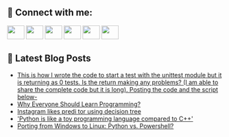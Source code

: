 ## 🔎 Connect with me:
[<img height="32" width="40" src="https://cdn.jsdelivr.net/npm/simple-icons@v5/icons/telegram.svg" />](https://t.me/bullbesh)
[<img height="32" width="40" src="https://cdn.jsdelivr.net/npm/simple-icons@v5/icons/vk.svg" />](https://vk.com/bullbesh)
[<img height="32" width="40" src="https://cdn.jsdelivr.net/npm/simple-icons@v5/icons/twitter.svg" />](https://twitter.com/bullbesh1)
[<img height="32" width="40" src="https://cdn.jsdelivr.net/npm/simple-icons@v5/icons/instagram.svg" />](https://www.instagram.com/bullbesh)
[<img height="32" width="40" src="https://cdn.jsdelivr.net/npm/simple-icons@v5/icons/reddit.svg" />](https://www.reddit.com/user/bullbesh)
[<img height="32" width="40" src="https://cdn.jsdelivr.net/npm/simple-icons@v5/icons/youtube.svg" />](https://www.youtube.com/channel/UCtfjRs6uzgq5mfm8S06WTcg)

## 📕 Latest Blog Posts
<!-- BLOG-POST-LIST:START -->
- [This is how I wrote the code to start a test with the unittest module but it is returning as 0 tests. Is the return making any problems? &lpar;I am able to share the complete code but it is long&rpar;. Posting the code and the script below-](https://www.reddit.com/r/Python/comments/u1sw21/this_is_how_i_wrote_the_code_to_start_a_test_with/)
- [Why Everyone Should Learn Programming?](https://www.reddit.com/r/Python/comments/u1shmk/why_everyone_should_learn_programming/)
- [Instagram likes predi tor using decision tree](https://www.reddit.com/r/Python/comments/u1qkkd/instagram_likes_predi_tor_using_decision_tree/)
- [&#39;Python is like a toy programming language compared to C++&#39;](https://www.reddit.com/r/Python/comments/u1qbdq/python_is_like_a_toy_programming_language/)
- [Porting from Windows to Linux: Python vs. Powershell?](https://www.reddit.com/r/Python/comments/u1ogz1/porting_from_windows_to_linux_python_vs_powershell/)
<!-- BLOG-POST-LIST:END -->
